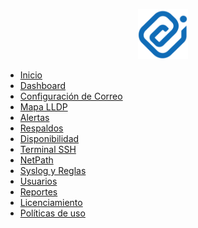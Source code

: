 <!-- Logo centrado en la cabecera del sidebar -->
<p align="center">
  <img src="assets/img/LOGO-SIN-CIRCULO-AZUL.png" alt="LinkWich-Monitor Logo" width="80" />
</p>

* [Inicio](README.md)
* [Dashboard](dashboard.md)
* [Configuración de Correo](correo.md)
* [Mapa LLDP](mapa.md)
* [Alertas](alertas.md)
* [Respaldos](respaldos.md)
* [Disponibilidad](disponibilidad.md)
* [Terminal SSH](terminal.md)
* [NetPath](netpath.md)
* [Syslog y Reglas](syslog.md)
* [Usuarios](usuarios.md)
* [Reportes](reportes.md)
* [Licenciamiento](licencias.md)
* [Políticas de uso](politicas.md)
